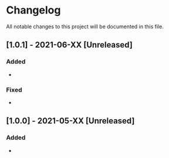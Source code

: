 # Changelog
All notable changes to this project will be documented in this file.

## [1.0.1] - 2021-06-XX [Unreleased]
### Added
-

### Fixed
- 

## [1.0.0] - 2021-05-XX [Unreleased]
### Added
-
